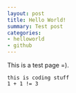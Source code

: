 ```yaml
---
layout: post
title: Hello World!
summary: Test post
categories: 
- helloworld
- github
---
```



This is a test page =).

    this is coding stuff
    1 + 1 != 3
